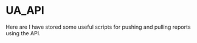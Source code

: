 UA_API
======

Here are I have stored some useful scripts for pushing and pulling reports using the API.

